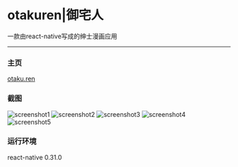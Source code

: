 # otakuren|御宅人
一款由react-native写成的绅士漫画应用
***
### 主页
[otaku.ren](http://otaku.ren)
### 截图
![screenshot1](https://github.com/beilunyang/otakuren/raw/master/screenshots/Screenshot1.png)
![screenshot2](https://github.com/beilunyang/otakuren/raw/master/screenshots/Screenshot2.png)
![screenshot3](https://github.com/beilunyang/otakuren/raw/master/screenshots/Screenshot3.png)
![screenshot4](https://github.com/beilunyang/otakuren/raw/master/screenshots/Screenshot4.png)
![screenshot5](https://github.com/beilunyang/otakuren/raw/master/screenshots/Screenshot5.png)
### 运行环境
react-native 0.31.0

